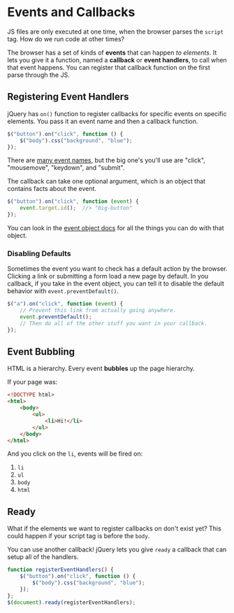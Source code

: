 # Events and Callbacks
JS files are only executed at one time, when the browser parses the `script` tag.
How do we run code at other times?

The browser has a set of kinds of **events** that can happen _to elements_.
It lets you give it a function, named a **callback** or **event handlers**, to call when that event happens.
You can register that callback function on the first parse through the JS.

## Registering Event Handlers
jQuery has `on()` function to register callbacks for specific events on specific elements.
You pass it an event name and then a callback function.
```js
$("button").on("click", function () {
    $("body").css("background", "blue");
});
```

There are [many event names](http://api.jquery.com/Types/#Event), but the big one's you'll use are "click", "mousemove", "keydown", and "submit".

The callback can take one optional argument, which is an object that contains facts about the event.
```js
$("button").on("click", function (event) {
    event.target.id();  //> "big-button"
});
```
You can look in the [event object docs](http://api.jquery.com/category/events/event-object/) for all the things you can do with that object.

### Disabling Defaults
Sometimes the event you want to check has a default action by the browser.
Clicking a link or submitting a form load a new page by default.
In you callback, if you take in the event object, you can tell it to disable the default behavior with `event.preventDefault()`.
```js
$("a").on("click", function (event) {
    // Prevent this link from actually going anywhere.
    event.preventDefault();
    // Then do all of the other stuff you want in your callback.
});
```

## Event Bubbling
HTML is a hierarchy.
Every event **bubbles** up the page hierarchy.

If your page was:
```html
<!DOCTYPE html>
<html>
    <body>
        <ul>
            <li>Hi!</li>
        </ul>
    </body>
</html>
```

And you click on the `li`, events will be fired on:
1. `li`
1. `ul`
1. `body`
1. `html`

## Ready
What if the elements we want to register callbacks on don't exist yet?
This could happen if your script tag is before the `body`.

You can use another callback!
jQuery lets you give `ready` a callback that can setup all of the handlers.

```js
function registerEventHandlers() {
    $("button").on("click", function () {
        $("body").css("background", "blue");
    });
};
$(document).ready(registerEventHandlers);
```
